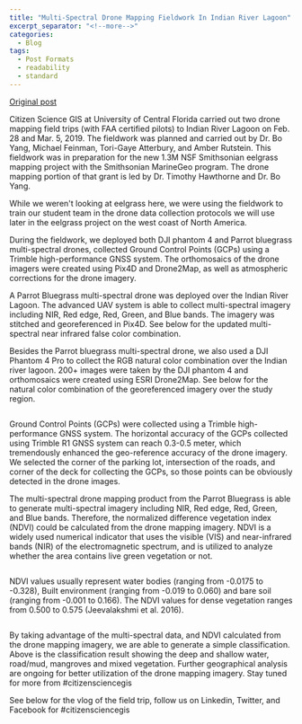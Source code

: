 ```yaml
---
title: "Multi-Spectral Drone Mapping Fieldwork In Indian River Lagoon"
excerpt_separator: "<!--more-->"
categories:
  - Blog
tags:
  - Post Formats
  - readability
  - standard
---
```

[Original post](https://www.citizensciencegis.org/blog/multi-spectral-drone-mapping-field-trip-for-indian-river-lagoon-with-citizen-science-gis-team)

Citizen Science GIS at University of Central Florida carried out two drone mapping field trips (with FAA certified pilots) to Indian River Lagoon on Feb. 28 and Mar. 5, 2019. The fieldwork was planned and carried out by Dr. Bo Yang, Michael Feinman, Tori-Gaye Atterbury, and Amber Rutstein. This fieldwork was in preparation for the new 1.3M NSF Smithsonian eelgrass mapping project with the Smithsonian MarineGeo program. The drone mapping portion of that grant is led by Dr. Timothy Hawthorne and Dr. Bo Yang.

While we weren't looking at eelgrass here, we were using the fieldwork to train our student team in the drone data collection protocols we will use later in the eelgrass project on the west coast of North America.

During the fieldwork, we deployed both DJI phantom 4 and Parrot bluegrass multi-spectral drones, collected Ground Control Points (GCPs) using a Trimble high-performance GNSS system. The orthomosaics of the drone imagers were created using Pix4D and Drone2Map, as well as atmospheric corrections for the drone imagery.

A Parrot Bluegrass multi-spectral drone was deployed over the Indian River Lagoon. The advanced UAV system is able to collect multi-spectral imagery including NIR, Red edge, Red, Green, and Blue bands. The imagery was stitched and georeferenced in Pix4D. See below for the updated multi-spectral near infrared false color combination.

Besides the Parrot bluegrass multi-spectral drone, we also used a DJI Phantom 4 Pro to collect the RGB natural color combination over the Indian river lagoon. 200+ images were taken by the DJI phantom 4 and orthomosaics were created using ESRI Drone2Map. See below for the natural color combination of the georeferenced imagery over the study region.

<img src="{{ site.url }}{{ site.baseurl }}/assets/images/Posts/2019031101.png" alt="">

Ground Control Points (GCPs) were collected using a Trimble high-performance GNSS system. The horizontal accuracy of the GCPs collected using Trimble R1 GNSS system can reach 0.3-0.5 meter, which tremendously enhanced the geo-reference accuracy of the drone imagery. We selected the corner of the parking lot, intersection of the roads, and corner of the deck for collecting the GCPs, so those points can be obviously detected in the drone images.

The multi-spectral drone mapping product from the Parrot Bluegrass is able to generate multi-spectral imagery including NIR, Red edge, Red, Green, and Blue bands. Therefore, the normalized difference vegetation index (NDVI) could be calculated from the drone mapping imagery. NDVI is a widely used numerical indicator that uses the visible (VIS) and near-infrared bands (NIR) of the electromagnetic spectrum, and is utilized to analyze whether the area contains live green vegetation or not.

<img src="{{ site.url }}{{ site.baseurl }}/assets/images/Posts/2019031102.png" alt="">

NDVI values usually represent water bodies (ranging from -0.0175 to -0.328), Built environment (ranging from -0.019 to 0.060) and bare soil (ranging from -0.001 to 0.166). The NDVI values for dense vegetation ranges from 0.500 to 0.575 (Jeevalakshmi et al. 2016). 

<img src="{{ site.url }}{{ site.baseurl }}/assets/images/Posts/2019031103.png" alt="">

By taking advantage of the multi-spectral data, and NDVI calculated from the drone mapping imagery, we are able to generate a simple classification. Above is the classification result showing the deep and shallow water, road/mud, mangroves and mixed vegetation. Further geographical analysis are ongoing for better utilization of the drone mapping imagery. Stay tuned for more from #citizensciencegis

See below for the vlog of the field trip, follow us on Linkedin, Twitter, and Facebook for #citizensciencegis